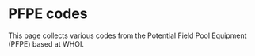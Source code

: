 # PFPE codes
This page collects various codes from the Potential Field Pool Equipment (PFPE) based at WHOI.
